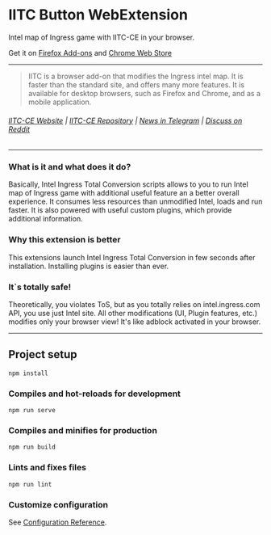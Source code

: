IITC Button WebExtension
========================

Intel map of Ingress game with IITC-CE in your browser.

Get it on [Firefox Add-ons](https://addons.mozilla.org/firefox/addon/iitc-button) and [Chrome Web Store](https://chrome.google.com/webstore/detail/iitc-button/febaefghpimpenpigafpolgljcfkeakn)

---

> IITC is a browser add-on that modifies the Ingress intel map. It is faster than the standard site, and offers many more features. It is available for desktop browsers, such as Firefox and Chrome, and as a mobile application.

###### [IITC-CE Website](https://iitc.app/) | [IITC-CE Repository](https://github.com/IITC-CE/ingress-intel-total-conversion) | [News in Telegram](https://teleg.run/iitc_news) | [Discuss on Reddit](https://www.reddit.com/r/IITC/)

---

### What is it and what does it do?

Basically, Intel Ingress Total Conversion scripts allows to you to run Intel map of Ingress game with additional useful feature an a better overall experience. It consumes less resources than unmodified Intel, loads and run faster. It is also powered with useful custom plugins, which provide additional information.

### Why this extension is better

This extensions launch Intel Ingress Total Conversion in few seconds after installation. Installing plugins is easier than ever.

### It`s totally safe!

Theoretically, you violates ToS, but as you totally relies on intel.ingress.com API, you use just Intel site. All other modifications (UI, Plugin features, etc.) modifies only your browser view! It's like adblock activated in your browser.

---

## Project setup
```
npm install
```

### Compiles and hot-reloads for development
```
npm run serve
```

### Compiles and minifies for production
```
npm run build
```

### Lints and fixes files
```
npm run lint
```

### Customize configuration
See [Configuration Reference](https://cli.vuejs.org/config/).
